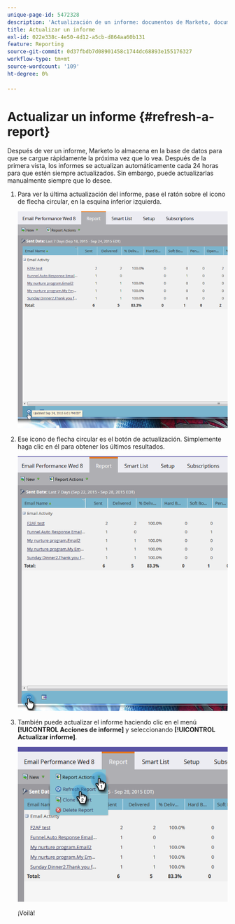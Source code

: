```yaml
---
unique-page-id: 5472328
description: 'Actualización de un informe: documentos de Marketo, documentación del producto'
title: Actualizar un informe
exl-id: 022e338c-4e50-4d12-a5cb-d864aa60b131
feature: Reporting
source-git-commit: 0d37fbdb7d08901458c1744dc68893e155176327
workflow-type: tm+mt
source-wordcount: '109'
ht-degree: 0%

---
```


# Actualizar un informe {#refresh-a-report}

Después de ver un informe, Marketo lo almacena en la base de datos para que se cargue rápidamente la próxima vez que lo vea. Después de la primera vista, los informes se actualizan automáticamente cada 24 horas para que estén siempre actualizados. Sin embargo, puede actualizarlas manualmente siempre que lo desee.

1. Para ver la última actualización del informe, pase el ratón sobre el icono de flecha circular, en la esquina inferior izquierda.

   ![](assets/one.png)

1. Ese icono de flecha circular es el botón de actualización. Simplemente haga clic en él para obtener los últimos resultados.

   ![](assets/two.png)

1. También puede actualizar el informe haciendo clic en el menú **[!UICONTROL Acciones de informe]** y seleccionando **[!UICONTROL Actualizar informe]**.

   ![](assets/three.png)

   ¡Voilà!
